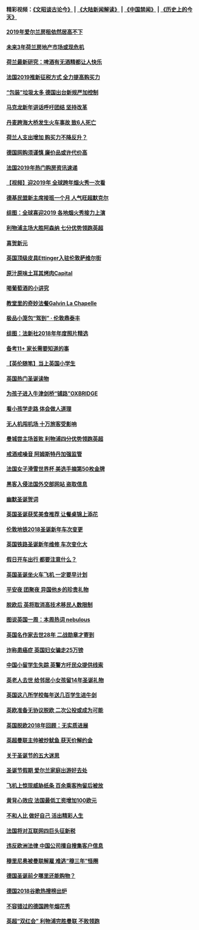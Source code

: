 #### 精彩视频：[《文昭谈古论今》](https://github.com/gfw-breaker/wenzhao/blob/master/README.md?t=01040031) | [《大陆新闻解读》](https://github.com/gfw-breaker/ntdtv-comedy/blob/master/README.md?t=01040031) | [《中国禁闻》](https://github.com/gfw-breaker/ntdtv-news/blob/master/README.md?t=01040031) | [《历史上的今天》](https://github.com/gfw-breaker/today-in-history/blob/master/README.md?t=01040031) 

#### [2019年爱尔兰房租依然居高不下](../pages/nsc974/n10950906.md?t=01040031) 

#### [未来3年荷兰房地产市场或现危机](../pages/nsc974/n10950888.md?t=01040031) 

#### [荷兰最新研究：啤酒有无酒精都让人快乐](../pages/nsc974/n10950834.md?t=01040031) 

#### [法国2019推新征税方式 全力提高购买力](../pages/nsc974/n10946987.md?t=01040031) 

#### [“包装”垃圾太多 德国出台新规严加控制](../pages/nsc974/n10948358.md?t=01040031) 

#### [马克龙新年讲话呼吁团结 坚持改革](../pages/nsc974/n10947012.md?t=01040031) 

#### [丹麦跨海大桥发生火车事故 致6人死亡](../pages/nsc974/n10948353.md?t=01040031) 

#### [荷兰人支出增加 购买力不降反升？](../pages/nsc974/n10948390.md?t=01040031) 

#### [德国网购须谨慎 廉价品或许代价高](../pages/nsc974/n10948233.md?t=01040031) 

#### [法国2019年热门购房资讯速递](../pages/nsc974/n10947033.md?t=01040031) 

#### [【视频】迎2019年 全球跨年烟火秀一次看](../pages/nsc974/n10946627.md?t=01040031) 

#### [德基民盟新主席接班一个月 人气旺超默克尔](../pages/nsc974/n10946634.md?t=01040031) 

#### [组图：全球喜迎2019 各地烟火秀接力上演](../pages/nsc974/n10945584.md?t=01040031) 

#### [利物浦主场大胜阿森纳 七分优势领跑英超](../pages/nsc974/n10945421.md?t=01040031) 

#### [喜贺新元](../pages/nsc974/n10936605.md?t=01040031) 

#### [英国顶级皮具Ettinger入驻伦敦萨维尔街](../pages/nsc974/n10936595.md?t=01040031) 

#### [原汁原味土耳其烤肉Capital](../pages/nsc974/n10936573.md?t=01040031) 

#### [喝葡萄酒的小讲究](../pages/nsc974/n10936535.md?t=01040031) 

#### [教堂里的奇妙法餐Galvin La Chapelle](../pages/nsc974/n10935913.md?t=01040031) 

#### [极品小笼包“驾到” · 伦敦鼎泰丰](../pages/nsc974/n10935791.md?t=01040031) 

#### [组图：法新社2018年年度照片精选](../pages/nsc974/n10935213.md?t=01040031) 

#### [备考11+ 家长需要知道的事](../pages/nsc974/n10934312.md?t=01040031) 

#### [【英伦随笔】当上英国小学生](../pages/nsc974/n10934305.md?t=01040031) 

#### [英国热门圣诞读物](../pages/nsc974/n10934285.md?t=01040031) 

#### [为孩子进入牛津剑桥“铺路”OXBRIDGE](../pages/nsc974/n10934233.md?t=01040031) 

#### [看小孩学走路 体会做人道理](../pages/nsc974/n10934169.md?t=01040031) 

#### [无人机闯机场  十万旅客受影响](../pages/nsc974/n10934028.md?t=01040031) 

#### [曼城尝主场首败 利物浦四分优势领跑英超](../pages/nsc974/n10932818.md?t=01040031) 

#### [戒酒戒噪音 阿姆斯特丹加强监管](../pages/nsc974/n10928070.md?t=01040031) 

#### [法国女子滑雪世界杯 美选手摘第50枚金牌](../pages/nsc974/n10927351.md?t=01040031) 

#### [黑客入侵法国外交部网站 盗取信息](../pages/nsc974/n10927269.md?t=01040031) 

#### [幽默圣诞贺词](../pages/nsc974/n10926672.md?t=01040031) 

#### [英国圣诞获奖美食推荐 让餐桌锦上添花](../pages/nsc974/n10926641.md?t=01040031) 

#### [伦敦地铁2018圣诞新年车次变更](../pages/nsc974/n10926629.md?t=01040031) 

#### [英国铁路圣诞新年维修 车次变化大](../pages/nsc974/n10926618.md?t=01040031) 

#### [假日开车出行 都要注意什么？](../pages/nsc974/n10926610.md?t=01040031) 

#### [英国圣诞坐火车飞机 一定要早计划](../pages/nsc974/n10926599.md?t=01040031) 

#### [平安夜 团聚夜 异国他乡的珍贵礼物](../pages/nsc974/n10925634.md?t=01040031) 

#### [脱欧后 英将取消高技术移民人数限制](../pages/nsc974/n10924981.md?t=01040031) 

#### [图说英国一周：本周热词 nebulous](../pages/nsc974/n10925020.md?t=01040031) 

#### [英国名作家去世28年 二战勋章才寄到](../pages/nsc974/n10925014.md?t=01040031) 

#### [诈称患癌症 英国妇女骗走25万镑](../pages/nsc974/n10925008.md?t=01040031) 

#### [中国小留学生失踪  英警方吁民众提供线索](../pages/nsc974/n10925001.md?t=01040031) 

#### [英老人去世 给邻居小女孩留14年圣诞礼物](../pages/nsc974/n10924997.md?t=01040031) 

#### [英国这八所学校每年送几百学生进牛剑](../pages/nsc974/n10924990.md?t=01040031) 

#### [英欧准备无协议脱欧 二次公投或成为可能](../pages/nsc974/n10923373.md?t=01040031) 

#### [英国脱欧2018年回顾：无实质进展](../pages/nsc974/n10923355.md?t=01040031) 

#### [英超曼联主帅被炒鱿鱼 获天价解约金](../pages/nsc974/n10922656.md?t=01040031) 

#### [关于圣诞节的五大迷思](../pages/nsc974/n10919864.md?t=01040031) 

#### [圣诞节假期 爱尔兰家庭出游好去处](../pages/nsc974/n10919966.md?t=01040031) 

#### [飞机上惊现威胁纸条 百余乘客拘留后被放](../pages/nsc974/n10920081.md?t=01040031) 

#### [黄背心效应 法国最低工资增加100欧元](../pages/nsc974/n10919737.md?t=01040031) 

#### [不和人比 做好自己 活出精彩人生](../pages/nsc974/n10920053.md?t=01040031) 

#### [法国将对互联网四巨头征新税](../pages/nsc974/n10919837.md?t=01040031) 

#### [违反欧洲法律 中国公司擅自搜集客户信息](../pages/nsc974/n10918199.md?t=01040031) 

#### [穆里尼奥被曼联解雇 难逃“穆三年”怪圈](../pages/nsc974/n10919101.md?t=01040031) 

#### [德国圣诞前夕哪里还能购物？](../pages/nsc974/n10918186.md?t=01040031) 

#### [德国2018谷歌热搜榜出炉](../pages/nsc974/n10918077.md?t=01040031) 

#### [不容错过的德国跨年烟花秀](../pages/nsc974/n10917989.md?t=01040031) 

#### [英超“双红会” 利物浦完胜曼联 不败领跑](../pages/nsc974/n10917557.md?t=01040031) 

